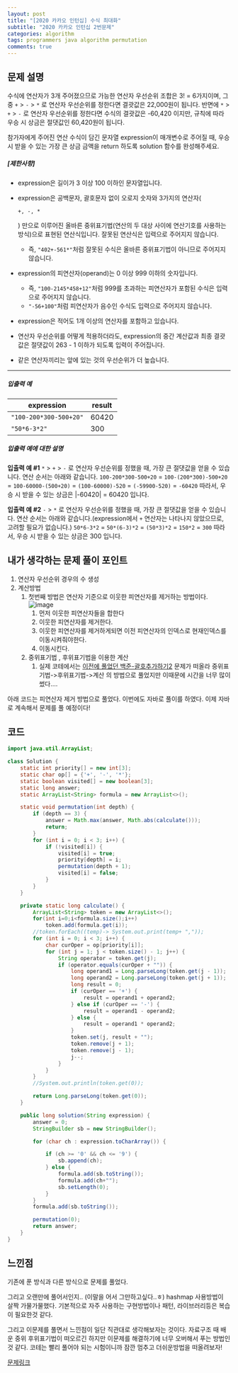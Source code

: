 ```yaml
---
layout: post
title: "[2020 카카오 인턴십] 수식 최대화"
subtitle: "2020 카카오 인턴십 2번문제"
categories: algorithm
tags: programmers java algorithm permutation
comments: true
---
```


## 문제 설명


수식에 연산자가 3개 주어졌으므로 가능한 연산자 우선순위 조합은 3! = 6가지이며, 그 중 `+` > `-` > `*` 로 연산자 우선순위를 정한다면 결괏값은 22,000원이 됩니다.
반면에 `*` > `+` > `-` 로 연산자 우선순위를 정한다면 수식의 결괏값은 -60,420 이지만, 규칙에 따라 우승 시 상금은 절댓값인 60,420원이 됩니다.

참가자에게 주어진 연산 수식이 담긴 문자열 expression이 매개변수로 주어질 때, 우승 시 받을 수 있는 가장 큰 상금 금액을 return 하도록 solution 함수를 완성해주세요.

##### **[제한사항]**

- expression은 길이가 3 이상 100 이하인 문자열입니다.

- expression은 공백문자, 괄호문자 없이 오로지 숫자와 3가지의 연산자(

  ```
  +, -, *
  ```

  ) 만으로 이루어진 올바른 중위표기법(연산의 두 대상 사이에 연산기호를 사용하는 방식)으로 표현된 연산식입니다. 잘못된 연산식은 입력으로 주어지지 않습니다.

  - 즉, `"402+-561*"`처럼 잘못된 수식은 올바른 중위표기법이 아니므로 주어지지 않습니다.

- expression의 피연산자(operand)는 0 이상 999 이하의 숫자입니다.

  - 즉, `"100-2145*458+12"`처럼 999를 초과하는 피연산자가 포함된 수식은 입력으로 주어지지 않습니다.
  - `"-56+100"`처럼 피연산자가 음수인 수식도 입력으로 주어지지 않습니다.

- expression은 적어도 1개 이상의 연산자를 포함하고 있습니다.

- 연산자 우선순위를 어떻게 적용하더라도, expression의 중간 계산값과 최종 결괏값은 절댓값이 263 - 1 이하가 되도록 입력이 주어집니다.

- 같은 연산자끼리는 앞에 있는 것의 우선순위가 더 높습니다.

------

##### **입출력 예**

| expression             | result |
| ---------------------- | ------ |
| `"100-200*300-500+20"` | 60420  |
| `"50*6-3*2"`           | 300    |

##### **입출력 예에 대한 설명**

**입출력 예 #1**
`*` > `+` > `-` 로 연산자 우선순위를 정했을 때, 가장 큰 절댓값을 얻을 수 있습니다.
연산 순서는 아래와 같습니다.
`100-200*300-500+20`
= `100-(200*300)-500+20`
= `100-60000-(500+20)`
= `(100-60000)-520`
= `(-59900-520)`
= `-60420`
따라서, 우승 시 받을 수 있는 상금은 |-60420| = 60420 입니다.

**입출력 예 #2**
`-` > `*` 로 연산자 우선순위를 정했을 때, 가장 큰 절댓값을 얻을 수 있습니다.
연산 순서는 아래와 같습니다.(expression에서 `+` 연산자는 나타나지 않았으므로, 고려할 필요가 없습니다.)
`50*6-3*2`
= `50*(6-3)*2`
= `(50*3)*2`
= `150*2`
= `300`
따라서, 우승 시 받을 수 있는 상금은 300 입니다.



##  내가 생각하는 문제 풀이 포인트

1. 연산자 우선순위 경우의 수 생성
2. 계산방법
   1. 첫번째 방법은 연산자 기준으로 이웃한 피연산자를 제거하는 방법이다.
      ![image](https://user-images.githubusercontent.com/36303777/91846554-2dbf1080-ec95-11ea-8a9e-ba7022114d95.png)
      1. 먼저 이웃한 피연산자들을 합한다
      2. 이웃한 피연산자를 제거한다.
      3. 이웃한 피연산자를 제거하게되면 이전 피연산자의 인덱스로 현재인덱스를 이동시켜줘야한다.
      4. 이동시킨다.
   2. 중위표기법 , 후위표기법을 이용한 계산
      1. 실제 코테에서는 [이전에 풀었던 백준-괄호추가하기2](https://dong-co.tistory.com/16) 문제가 떠올라 중위표기법->후위표기법->계산 의 방법으로 풀었지만 이때문에 시간을 너무 많이 썼다....



아래 코드는 피연산자 제거 방법으로 풀었다. 이번에도 자바로 풀이를 하였다. 이제 자바로 계속해서 문제를 풀 예정이다! 

## 코드

~~~java
import java.util.ArrayList;

class Solution {
    static int priority[] = new int[3];
    static char op[] = {'+', '-', '*'};
    static boolean visited[] = new boolean[3];
    static long answer;
    static ArrayList<String> formula = new ArrayList<>();

    static void permutation(int depth) {
        if (depth == 3) {
            answer = Math.max(answer, Math.abs(calculate()));
            return;
        }
        for (int i = 0; i < 3; i++) {
            if (!visited[i]) {
                visited[i] = true;
                priority[depth] = i;
                permutation(depth + 1);
                visited[i] = false;
            }
        }
    }

    private static long calculate() {
        ArrayList<String> token = new ArrayList<>();
        for(int i=0;i<formula.size();i++)
            token.add(formula.get(i));
        //token.forEach((temp)-> System.out.print(temp+ ","));
        for (int i = 0; i < 3; i++) {
            char curOper = op[priority[i]];
            for (int j = 1; j < token.size() - 1; j++) {
                String operator = token.get(j);
                if (operator.equals(curOper + "")) {
                    long operand1 = Long.parseLong(token.get(j - 1));
                    long operand2 = Long.parseLong(token.get(j + 1));
                    long result = 0;
                    if (curOper == '+') {
                        result = operand1 + operand2;
                    } else if (curOper == '-') {
                        result = operand1 - operand2;
                    } else {
                        result = operand1 * operand2;
                    }
                    token.set(j, result + "");
                    token.remove(j + 1);
                    token.remove(j - 1);
                    j--;
                }
            }
        }
        //System.out.println(token.get(0));

        return Long.parseLong(token.get(0));
    }

    public long solution(String expression) {
        answer = 0;
        StringBuilder sb = new StringBuilder();

        for (char ch : expression.toCharArray()) {

            if (ch >= '0' && ch <= '9') {
                sb.append(ch);
            } else {
                formula.add(sb.toString());
                formula.add(ch+"");
                sb.setLength(0);
            }
        }
        formula.add(sb.toString());

        permutation(0);
        return answer;
    }
}
~~~



## 느낀점

기존에 푼 방식과 다른 방식으로 문제를 풀었다. 

 그리고 오랜만에 풀어서인지.. (이말을 어서 그만하고싶다..ㅎ) hashmap 사용방법이 살짝 가물가물했다. 기본적으로 자주 사용하는 구현방법이나 패턴, 라이브러리등은 복습이 필요한것 같다. 



그리고 이문제를 풀면서 느낀점이 일단 직관대로 생각해보자는 것이다. 자료구조 때 배운 중위 후위표기법이 떠오르긴 하지만 이문제를 해결하기에 너무 오버해서 푸는 방법인것 같다. 코테는 빨리 풀어야 되는 시험이니까 잠깐 멈추고 더쉬운방법을 떠올려보자! 



[문제링크](https://programmers.co.kr/learn/courses/30/lessons/67257)


